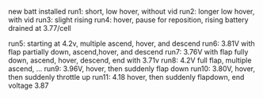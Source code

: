 new batt installed
run1: short, low hover, without vid
run2: longer low hover, with vid
run3: slight rising
run4: hover, pause for reposition, rising
battery drained at 3.77/cell

run5: starting at 4.2v, multiple ascend, hover, and descend
run6: 3.81V with flap partially down, ascend,hover, and descend
run7: 3.76V with flap fully down, ascend, hover, descend, end with 3.71v
run8: 4.2V full flap, multiple ascend, ...
run9: 3.96V, hover, then suddenly flap down
run10: 3.80V, hover, then suddenly throttle up
run11: 4.18 hover, then suddenly flapdown, end voltage 3.87
